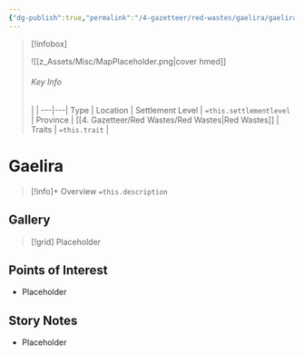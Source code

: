```yaml
---
{"dg-publish":true,"permalink":"/4-gazetteer/red-wastes/gaelira/gaelira/","noteIcon":""}
---
```



> [!infobox]
> 
> ![[z_Assets/Misc/MapPlaceholder.png\|cover hmed]]
> ###### Key Info
>  |   |
> ---|---|
> Type | Location |
> Settlement Level | `=this.settlementlevel` |
> Province | [[4. Gazetteer/Red Wastes/Red Wastes\|Red Wastes]] |
> Traits | `=this.trait` |

# Gaelira

> [!info]+ Overview
> `=this.description`

## Gallery

>[!grid]
>Placeholder


## Points of Interest

- Placeholder

## Story Notes

- Placeholder